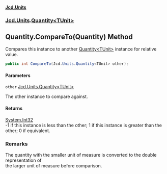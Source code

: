 #### [Jcd.Units](index.md 'index')
### [Jcd.Units](Jcd.Units.md 'Jcd.Units').[Quantity&lt;TUnit&gt;](Jcd.Units.Quantity_TUnit_.md 'Jcd.Units.Quantity<TUnit>')

## Quantity<TUnit>.CompareTo(Quantity<TUnit>) Method

Compares this instance to another [Quantity&lt;TUnit&gt;](Jcd.Units.Quantity_TUnit_.md 'Jcd.Units.Quantity<TUnit>') instance for relative value.

```csharp
public int CompareTo(Jcd.Units.Quantity<TUnit> other);
```
#### Parameters

<a name='Jcd.Units.Quantity_TUnit_.CompareTo(Jcd.Units.Quantity_TUnit_).other'></a>

`other` [Jcd.Units.Quantity&lt;](Jcd.Units.Quantity_TUnit_.md 'Jcd.Units.Quantity<TUnit>')[TUnit](Jcd.Units.Quantity_TUnit_.md#Jcd.Units.Quantity_TUnit_.TUnit 'Jcd.Units.Quantity<TUnit>.TUnit')[&gt;](Jcd.Units.Quantity_TUnit_.md 'Jcd.Units.Quantity<TUnit>')

The other instance to compare against.

#### Returns
[System.Int32](https://docs.microsoft.com/en-us/dotnet/api/System.Int32 'System.Int32')  
-1 if this instance is less than the other; 1 if this instance is greater than the other; 0 if equivalent.

### Remarks
The quantity with the smaller unit of measure is converted to the double representation of  
the larger unit of measure before comparison.